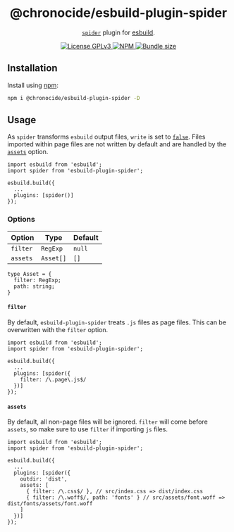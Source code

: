 <div align="center">
  <h1>@chronocide/esbuild-plugin-spider</h1>
  <p><a href="https://github.com/chronoDave/spider"><code>spider</code></a> plugin for <a href="https://esbuild.github.io/">esbuild</a>.</p>
</div>

<div align="center">
  <a href="/LICENSE">
    <img alt="License GPLv3" src="https://img.shields.io/badge/license-GPLv3-blue.svg" />
  </a>
  <a href="https://www.npmjs.com/package/@chronocide/spider">
    <img alt="NPM" src="https://img.shields.io/npm/v/@chronocide/spider?label=npm">
  </a>
  <a href="https://packagephobia.com/result?p=@chronocide/spider">
    <img alt="Bundle size" src="https://packagephobia.com/badge?p=@chronocide/spider">
  </a>
</div>

## Installation

Install using [npm](npmjs.org):

```sh
npm i @chronocide/esbuild-plugin-spider -D
```

## Usage

As `spider` transforms `esbuild` output files, `write` is set to [`false`](https://esbuild.github.io/api/#write). Files imported within page files are not written by default and are handled by the [`assets`](#assets) option.

```JS
import esbuild from 'esbuild';
import spider from 'esbuild-plugin-spider';

esbuild.build({
  ...
  plugins: [spider()]
});
```

### Options

| Option | Type | Default
| - | - | - |
| `filter` | `RegExp` | `null` |
| `assets` | `Asset[]` | `[]` |

```TS
type Asset = {
  filter: RegExp;
  path: string;
}
```

#### `filter`

By default, `esbuild-plugin-spider` treats `.js` files as page files. This can be overwritten with the `filter` option.

```TS
import esbuild from 'esbuild';
import spider from 'esbuild-plugin-spider';

esbuild.build({
  ...
  plugins: [spider({
    filter: /\.page\.js$/
  })]
});
```

#### `assets`

By default, all non-page files will be ignored. `filter` will come before `assets`, so make sure to use `filter` if importing `js` files.

```TS
import esbuild from 'esbuild';
import spider from 'esbuild-plugin-spider';

esbuild.build({
  ...
  plugins: [spider({
    outdir: 'dist',
    assets: [
      { filter: /\.css$/ }, // src/index.css => dist/index.css
      { filter: /\.woff$/, path: 'fonts' } // src/assets/font.woff => dist/fonts/assets/font.woff
    ]
  })]
});
```
